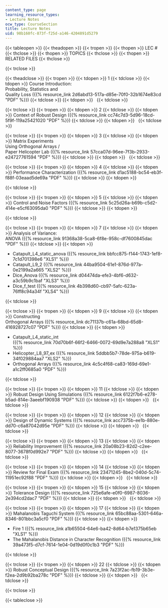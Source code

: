 ```yaml
---
content_type: page
learning_resource_types:
- Lecture Notes
ocw_type: CourseSection
title: Lecture Notes
uid: 98b160fc-873f-f25d-a146-4204891d5279
---
```


{{< tableopen >}}
{{< theadopen >}}
{{< tropen >}}
{{< thopen >}}
LEC #
{{< thclose >}}
{{< thopen >}}
TOPICS
{{< thclose >}}
{{< thopen >}}
RELATED FILES
{{< thclose >}}

{{< trclose >}}

{{< theadclose >}}
{{< tropen >}}
{{< tdopen >}}
1
{{< tdclose >}}
{{< tdopen >}}
Course Introduction:  
Probability, Statistics and  
Quality Loss ({{% resource_link 2d6abd13-517a-d85e-70f0-32b1674e83cd "PDF" %}})
{{< tdclose >}}
{{< tdopen >}}
 
{{< tdclose >}}

{{< trclose >}}
{{< tropen >}}
{{< tdopen >}}
2
{{< tdclose >}}
{{< tdopen >}}
Context of Robust Design ({{% resource_link cc74c7d3-5d96-18cd-5f9f-119a25421020 "PDF" %}})
{{< tdclose >}}
{{< tdopen >}}
 
{{< tdclose >}}

{{< trclose >}}
{{< tropen >}}
{{< tdopen >}}
3
{{< tdclose >}}
{{< tdopen >}}
Matrix Experiments  
Using Orthogonal Arrays /  
Paper Helicopter Lab ({{% resource_link 57cca07d-96ee-7f3b-2933-e24727761594 "PDF" %}})
{{< tdclose >}}
{{< tdopen >}}
 
{{< tdclose >}}

{{< trclose >}}
{{< tropen >}}
{{< tdopen >}}
4
{{< tdclose >}}
{{< tdopen >}}
Performance Characterization ({{% resource_link d1ac5188-bc54-eb3f-f88f-03eaad5de69a "PDF" %}})
{{< tdclose >}}
{{< tdopen >}}



{{< tdclose >}}

{{< trclose >}}
{{< tropen >}}
{{< tdopen >}}
5
{{< tdclose >}}
{{< tdopen >}}
Control and Noise Factors ({{% resource_link 5c25d26a-b69b-c5d2-414e-e5cf63095da0 "PDF" %}})
{{< tdclose >}}
{{< tdopen >}}



{{< tdclose >}}

{{< trclose >}}
{{< tropen >}}
{{< tdopen >}}
7
{{< tdclose >}}
{{< tdopen >}}
Analysis of Variance:  
ANOVA ({{% resource_link 91368a38-5ca8-6f8e-958c-df7600845dac "PDF" %}})
{{< tdclose >}}
{{< tdopen >}}


*   Catapult\_L4\_static\_anova ({{% resource_link bbfcc875-f144-1743-1ef8-7c1d701398e6 "XLS1" %}})
*   Catapult\_L9\_2 ({{% resource_link 44ba9504-61e1-876d-977a-0e2199a2a665 "XLS2" %}})
*   Dice\_Anova ({{% resource_link d04474da-efe3-4bf6-d632-a3c59b9c1baf "XLS3" %}})
*   Dice\_f\_test ({{% resource_link 4b398d60-cb97-5afc-623a-76ff8c94a34f "XLS4" %}})


{{< tdclose >}}

{{< trclose >}}
{{< tropen >}}
{{< tdopen >}}
9
{{< tdclose >}}
{{< tdopen >}}
Constructing  
Orthogonal Arrays ({{% resource_link dc71137b-c61a-68bd-65d8-416928727c07 "PDF" %}})
{{< tdclose >}}
{{< tdopen >}}


*   Catapult\_L4\_static\_int  
    ({{% resource_link 70d70b6f-66f2-6466-0072-69d9e7a288a8 "XLS1" %}})
*   Helicopter\_L8\_97\_ex ({{% resource_link 5ddbb5b7-78de-975a-b619-34f029884aa7 "XLS2" %}})
*   Orthogonal Arrays ({{% resource_link 4c5c4f68-ca83-169d-69e1-a1c2ff0685a0 "PDF" %}})


{{< tdclose >}}

{{< trclose >}}
{{< tropen >}}
{{< tdopen >}}
11
{{< tdclose >}}
{{< tdopen >}}
Robust Design Using Simulations ({{% resource_link 6122f7b6-e278-b5ad-814e-3aeebf190938 "PDF" %}})
{{< tdclose >}}
{{< tdopen >}}
 
{{< tdclose >}}

{{< trclose >}}
{{< tropen >}}
{{< tdopen >}}
12
{{< tdclose >}}
{{< tdopen >}}
Design of Dynamic Systems ({{% resource_link acc7375b-ee1b-880e-dd70-c6a87042d95e "PDF" %}})
{{< tdclose >}}
{{< tdopen >}}
 
{{< tdclose >}}

{{< trclose >}}
{{< tropen >}}
{{< tdopen >}}
13
{{< tdclose >}}
{{< tdopen >}}
Reliability Improvement ({{% resource_link 20a08b23-82d2-c2ee-8077-3678f0d992e7 "PDF" %}})
{{< tdclose >}}
{{< tdopen >}}
 
{{< tdclose >}}

{{< trclose >}}
{{< tropen >}}
{{< tdopen >}}
14
{{< tdclose >}}
{{< tdopen >}}
Review for Final Exam ({{% resource_link 23471245-8be2-040d-5c74-11951ec92f88 "PDF" %}})
{{< tdclose >}}
{{< tdopen >}}
 
{{< tdclose >}}

{{< trclose >}}
{{< tropen >}}
{{< tdopen >}}
15
{{< tdclose >}}
{{< tdopen >}}
Tolerance Design ({{% resource_link 725e6afe-e0f0-6987-8036-2e394cd2dac7 "PDF" %}})
{{< tdclose >}}
{{< tdopen >}}
 
{{< tdclose >}}

{{< trclose >}}
{{< tropen >}}
{{< tdopen >}}
17
{{< tdclose >}}
{{< tdopen >}}
Mahalanobis Taguchi System ({{% resource_link 65bc88aa-5301-646a-8346-801bbc3a5cf0 "PDF" %}})
{{< tdclose >}}
{{< tdopen >}}


*   Fire 1 ({{% resource_link a1b65504-64e6-ba42-8d64-b7e1375b65eb "XLS1" %}})
*   The Mahalanobis Distance in Character Recognition ({{% resource_link 39a473f5-d7cf-7614-1e04-0d19d0f0c1b3 "PDF" %}})


{{< tdclose >}}

{{< trclose >}}
{{< tropen >}}
{{< tdopen >}}
22
{{< tdclose >}}
{{< tdopen >}}
Robust Conceptual Design ({{% resource_link 7a23f2ac-fb19-3b3e-f2ea-2d9b92ba278c "PDF" %}})
{{< tdclose >}}
{{< tdopen >}}
 
{{< tdclose >}}

{{< trclose >}}

{{< tableclose >}}